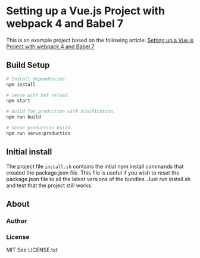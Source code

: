 # Setting up a Vue.js Project with webpack 4 and Babel 7

This is an example project based on the
following article: [Setting up a Vue.js Project with webpack 4 and Babel 7](https://markus.oberlehner.net/blog/setting-up-a-vue-project-with-webpack-4-and-babel-7/)

## Build Setup

``` bash
# Install dependencies.
npm install

# Serve with hot reload.
npm start

# Build for production with minification.
npm run build

# Serve production build.
npm run serve:production
```
## Initial install
The project file ```install.sh``` contains the intial npm install commands that created the package.json file.
This file is useful if you wish to reset the package.json file to all the latest versions of the bundles.
Just run install.sh and test that the project still works.


## About

### Author

### License

MIT  See LICENSE.txt
